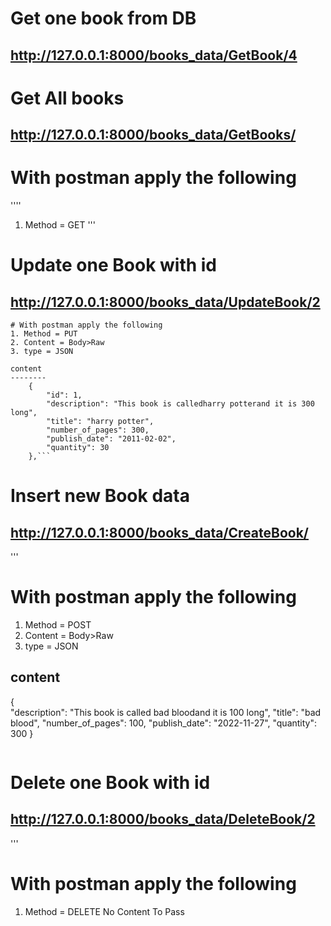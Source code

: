 


# Get one book from DB
## http://127.0.0.1:8000/books_data/GetBook/4

# Get All books
## http://127.0.0.1:8000/books_data/GetBooks/

# With postman apply the following
''''
1. Method = GET 
'''
# Update one Book with id
## http://127.0.0.1:8000/books_data/UpdateBook/2
```
# With postman apply the following
1. Method = PUT 
2. Content = Body>Raw
3. type = JSON

content
--------
    {
        "id": 1,
        "description": "This book is calledharry potterand it is 300 long",
        "title": "harry potter",
        "number_of_pages": 300,
        "publish_date": "2011-02-02",
        "quantity": 30
    },```
```
# Insert new Book data
## http://127.0.0.1:8000/books_data/CreateBook/
'''
# With postman apply the following
1. Method = POST 
2. Content = Body>Raw
3. type = JSON

content
--------
{  
        "description": "This book is called bad bloodand it is 100 long",
        "title": "bad blood",
        "number_of_pages": 100,
        "publish_date": "2022-11-27",
        "quantity": 300
    }
```
```
# Delete one Book with id
## http://127.0.0.1:8000/books_data/DeleteBook/2
'''
# With postman apply the following
1. Method = DELETE 
No Content To Pass
```

